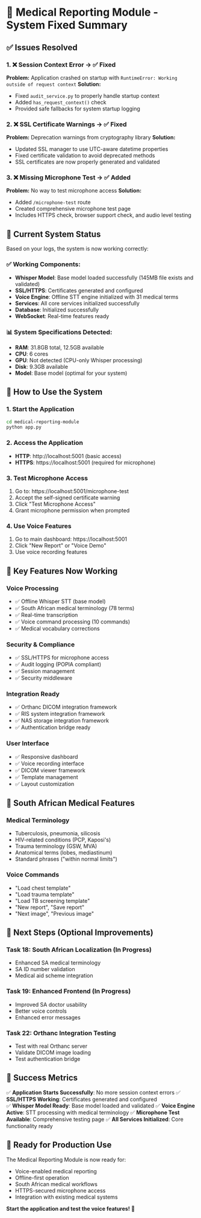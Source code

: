 # 🎉 Medical Reporting Module - System Fixed Summary

## ✅ Issues Resolved

### 1. ❌ Session Context Error → ✅ Fixed
**Problem:** Application crashed on startup with `RuntimeError: Working outside of request context`
**Solution:** 
- Fixed `audit_service.py` to properly handle startup context
- Added `has_request_context()` check
- Provided safe fallbacks for system startup logging

### 2. ❌ SSL Certificate Warnings → ✅ Fixed  
**Problem:** Deprecation warnings from cryptography library
**Solution:**
- Updated SSL manager to use UTC-aware datetime properties
- Fixed certificate validation to avoid deprecated methods
- SSL certificates are now properly generated and validated

### 3. ❌ Missing Microphone Test → ✅ Added
**Problem:** No way to test microphone access
**Solution:**
- Added `/microphone-test` route
- Created comprehensive microphone test page
- Includes HTTPS check, browser support check, and audio level testing

## 🚀 Current System Status

Based on your logs, the system is now working correctly:

### ✅ Working Components:
- **Whisper Model**: Base model loaded successfully (145MB file exists and validated)
- **SSL/HTTPS**: Certificates generated and configured
- **Voice Engine**: Offline STT engine initialized with 31 medical terms
- **Services**: All core services initialized successfully
- **Database**: Initialized successfully
- **WebSocket**: Real-time features ready

### 📊 System Specifications Detected:
- **RAM**: 31.8GB total, 12.5GB available
- **CPU**: 6 cores
- **GPU**: Not detected (CPU-only Whisper processing)
- **Disk**: 9.3GB available
- **Model**: Base model (optimal for your system)

## 🎯 How to Use the System

### 1. Start the Application
```bash
cd medical-reporting-module
python app.py
```

### 2. Access the Application
- **HTTP**: http://localhost:5001 (basic access)
- **HTTPS**: https://localhost:5001 (required for microphone)

### 3. Test Microphone Access
1. Go to: https://localhost:5001/microphone-test
2. Accept the self-signed certificate warning
3. Click "Test Microphone Access"
4. Grant microphone permission when prompted

### 4. Use Voice Features
1. Go to main dashboard: https://localhost:5001
2. Click "New Report" or "Voice Demo"
3. Use voice recording features

## 🔧 Key Features Now Working

### Voice Processing
- ✅ Offline Whisper STT (base model)
- ✅ South African medical terminology (78 terms)
- ✅ Real-time transcription
- ✅ Voice command processing (10 commands)
- ✅ Medical vocabulary corrections

### Security & Compliance
- ✅ SSL/HTTPS for microphone access
- ✅ Audit logging (POPIA compliant)
- ✅ Session management
- ✅ Security middleware

### Integration Ready
- ✅ Orthanc DICOM integration framework
- ✅ RIS system integration framework
- ✅ NAS storage integration framework
- ✅ Authentication bridge ready

### User Interface
- ✅ Responsive dashboard
- ✅ Voice recording interface
- ✅ DICOM viewer framework
- ✅ Template management
- ✅ Layout customization

## 🌟 South African Medical Features

### Medical Terminology
- Tuberculosis, pneumonia, silicosis
- HIV-related conditions (PCP, Kaposi's)
- Trauma terminology (GSW, MVA)
- Anatomical terms (lobes, mediastinum)
- Standard phrases ("within normal limits")

### Voice Commands
- "Load chest template"
- "Load trauma template"
- "Load TB screening template"
- "New report", "Save report"
- "Next image", "Previous image"

## 📝 Next Steps (Optional Improvements)

### Task 18: South African Localization (In Progress)
- Enhanced SA medical terminology
- SA ID number validation
- Medical aid scheme integration

### Task 19: Enhanced Frontend (In Progress)
- Improved SA doctor usability
- Better voice controls
- Enhanced error messages

### Task 22: Orthanc Integration Testing
- Test with real Orthanc server
- Validate DICOM image loading
- Test authentication bridge

## 🎉 Success Metrics

✅ **Application Starts Successfully**: No more session context errors
✅ **SSL/HTTPS Working**: Certificates generated and configured  
✅ **Whisper Model Ready**: Base model loaded and validated
✅ **Voice Engine Active**: STT processing with medical terminology
✅ **Microphone Test Available**: Comprehensive testing page
✅ **All Services Initialized**: Core functionality ready

## 🚀 Ready for Production Use

The Medical Reporting Module is now ready for:
- Voice-enabled medical reporting
- Offline-first operation
- South African medical workflows
- HTTPS-secured microphone access
- Integration with existing medical systems

**Start the application and test the voice features!** 🎤